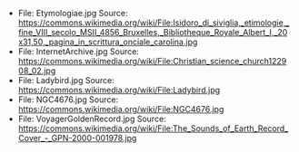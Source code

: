 * File: Etymologiae.jpg Source: https://commons.wikimedia.org/wiki/File:Isidoro_di_siviglia,_etimologie,_fine_VIII_secolo_MSII_4856_Bruxelles,_Bibliotheque_Royale_Albert_I,_20x31,50,_pagina_in_scrittura_onciale_carolina.jpg
* File: InternetArchive.jpg Source: https://commons.wikimedia.org/wiki/File:Christian_science_church122908_02.jpg
* File: Ladybird.jpg Source: https://commons.wikimedia.org/wiki/File:Ladybird.jpg
* File: NGC4676.jpg Source: https://commons.wikimedia.org/wiki/File:NGC4676.jpg
* File: VoyagerGoldenRecord.jpg Source: https://commons.wikimedia.org/wiki/File:The_Sounds_of_Earth_Record_Cover_-_GPN-2000-001978.jpg
